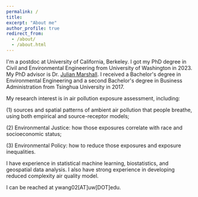 ```yaml
---
permalink: /
title: 
excerpt: "About me"
author_profile: true
redirect_from: 
  - /about/
  - /about.html
---
```


I'm a postdoc at University of California, Berkeley. I got my PhD degree in Civil and Environmental Engineering from University of Washington in 2023. My PhD advisor is Dr. [Julian Marshall](https://depts.washington.edu/airqual/). I received a Bachelor's degree in Environmental Engineering and a second Bachelor's degree in Business Administration from Tsinghua University in 2017. 

My research interest is in air pollution exposure assessment, including: 

(1) sources and spatial patterns of ambient air pollution that people breathe, using both empirical and source-receptor models; 

(2) Environmental Justice: how those exposures correlate with race and socioeconomic status; 

(3) Environmental Policy: how to reduce those exposures and exposure inequalities. 

I have experience in statistical machine learning, biostatistics, and geospatial data analysis. I also have strong experience in developing reduced complexity air quality model.


I can be reached at ywang02[AT]uw[DOT]edu.

